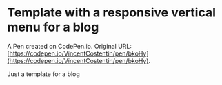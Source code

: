 # Template with a responsive vertical menu for a blog

A Pen created on CodePen.io. Original URL: [https://codepen.io/VincentCostentin/pen/bkoHy](https://codepen.io/VincentCostentin/pen/bkoHy).

Just a template for a blog
